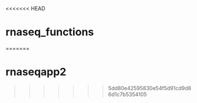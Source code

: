 <<<<<<< HEAD
# rnaseq_functions
=======
# rnaseqapp2
>>>>>>> 5dd80e42595830e54f5d91cd9d86d1c7b5354105
